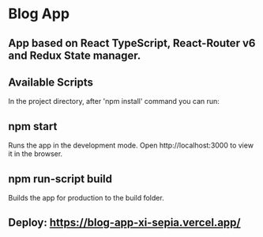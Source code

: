 # Blog App

## App based on React TypeScript, React-Router v6 and Redux State manager.

## Available Scripts
In the project directory, after 'npm install' command you can run:

## npm start
Runs the app in the development mode.
Open http://localhost:3000 to view it in the browser.

## npm run-script build
Builds the app for production to the build folder.

## Deploy: https://blog-app-xi-sepia.vercel.app/
